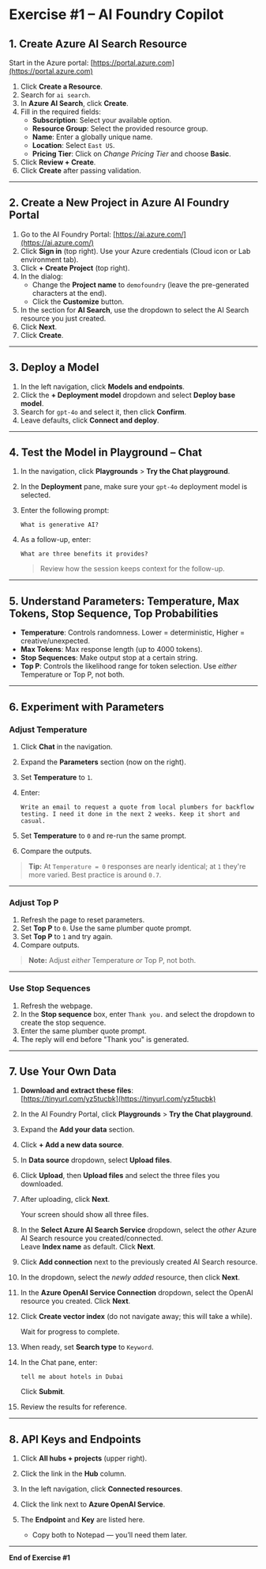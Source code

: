 # Exercise #1 – AI Foundry Copilot

## 1. Create Azure AI Search Resource

Start in the Azure portal: [https://portal.azure.com](https://portal.azure.com)

1. Click **Create a Resource**.
2. Search for `ai search`.
3. In **Azure AI Search**, click **Create**.
4. Fill in the required fields:
   - **Subscription**: Select your available option.
   - **Resource Group**: Select the provided resource group.
   - **Name**: Enter a globally unique name.
   - **Location**: Select `East US`.
   - **Pricing Tier**: Click on *Change Pricing Tier* and choose **Basic**.
5. Click **Review + Create**.
6. Click **Create** after passing validation.

---

## 2. Create a New Project in Azure AI Foundry Portal

1. Go to the AI Foundry Portal: [https://ai.azure.com/](https://ai.azure.com/)
2. Click **Sign in** (top right). Use your Azure credentials (Cloud icon or Lab environment tab).
3. Click **+ Create Project** (top right).
4. In the dialog:
    - Change the **Project name** to `demofoundry` (leave the pre-generated characters at the end).
    - Click the **Customize** button.
5. In the section for **AI Search**, use the dropdown to select the AI Search resource you just created.
6. Click **Next**.
7. Click **Create**.

---

## 3. Deploy a Model

1. In the left navigation, click **Models and endpoints**.
2. Click the **+ Deployment model** dropdown and select **Deploy base model**.
3. Search for `gpt-4o` and select it, then click **Confirm**.
4. Leave defaults, click **Connect and deploy**.

---

## 4. Test the Model in Playground – Chat

1. In the navigation, click **Playgrounds** > **Try the Chat playground**.
2. In the **Deployment** pane, make sure your `gpt-4o` deployment model is selected.
3. Enter the following prompt:

    ```
    What is generative AI?
    ```

4. As a follow-up, enter:

    ```
    What are three benefits it provides?
    ```

   > Review how the session keeps context for the follow-up.

---

## 5. Understand Parameters: Temperature, Max Tokens, Stop Sequence, Top Probabilities

- **Temperature**: Controls randomness. Lower = deterministic, Higher = creative/unexpected.
- **Max Tokens**: Max response length (up to 4000 tokens).
- **Stop Sequences**: Make output stop at a certain string.
- **Top P**: Controls the likelihood range for token selection. Use *either* Temperature or Top P, not both.

---

## 6. Experiment with Parameters

### Adjust Temperature

1. Click **Chat** in the navigation.
2. Expand the **Parameters** section (now on the right).
3. Set **Temperature** to `1`.
4. Enter:

    ```
    Write an email to request a quote from local plumbers for backflow testing. I need it done in the next 2 weeks. Keep it short and casual.
    ```

5. Set **Temperature** to `0` and re-run the same prompt.
6. Compare the outputs.

> **Tip:** At `Temperature = 0` responses are nearly identical; at `1` they're more varied. Best practice is around `0.7`.

---

### Adjust Top P

1. Refresh the page to reset parameters.
2. Set **Top P** to `0`. Use the same plumber quote prompt.
3. Set **Top P** to `1` and try again.
4. Compare outputs.

> **Note:** Adjust *either* Temperature *or* Top P, not both.

---

### Use Stop Sequences

1. Refresh the webpage.
2. In the **Stop sequence** box, enter `Thank you.` and select the dropdown to create the stop sequence.
3. Enter the same plumber quote prompt.
4. The reply will end before "Thank you" is generated.

---

## 7. Use Your Own Data

1. **Download and extract these files**:  
   [https://tinyurl.com/yz5tucbk](https://tinyurl.com/yz5tucbk)
2. In the AI Foundry Portal, click **Playgrounds** > **Try the Chat playground**.
3. Expand the **Add your data** section.
4. Click **+ Add a new data source**.
5. In **Data source** dropdown, select **Upload files**.
6. Click **Upload**, then **Upload files** and select the three files you downloaded.
7. After uploading, click **Next**.

    Your screen should show all three files.

8. In the **Select Azure AI Search Service** dropdown, select the *other* Azure AI Search resource you created/connected.  
   Leave **Index name** as default. Click **Next**.

9. Click **Add connection** next to the previously created AI Search resource.

10. In the dropdown, select the *newly added* resource, then click **Next**.

11. In the **Azure OpenAI Service Connection** dropdown, select the OpenAI resource you created. Click **Next**.

12. Click **Create vector index** (do not navigate away; this will take a while).

    Wait for progress to complete.

13. When ready, set **Search type** to `Keyword`.

14. In the Chat pane, enter:

    ```
    tell me about hotels in Dubai
    ```

    Click **Submit**.

15. Review the results for reference.

---

## 8. API Keys and Endpoints

1. Click **All hubs + projects** (upper right).
2. Click the link in the **Hub** column.
3. In the left navigation, click **Connected resources**.
4. Click the link next to **Azure OpenAI Service**.
5. The **Endpoint** and **Key** are listed here.

   - Copy both to Notepad — you’ll need them later.

---

**End of Exercise #1**
